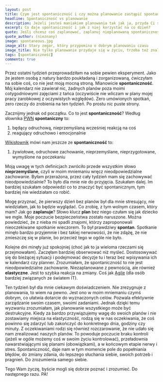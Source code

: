 ```yaml
---
layout: post
title: Czym jest spontaniczność i czy można planowanie zastąpić spontanicznością?
headline: Spontaniczność vs planowanie
description: Jeżeli jesteś maniakiem planowania tak jak ja, przyda Ci się odrobina innej perspektywy. Co można wynieść z tygodnia spontaniczności? Sprawdź sama!
excerpt: Co daje spontaniczność i jak z niej korzystać na co dzień?
quote: Jeśli chcesz coś zaplanować, zaplanuj nieplanowaną spontaniczność.
quote_author: (nieznany)
image: spontaneous.jpg
image_alt: Stary zegar, który przypomina o dobrym planowaniu czasu
image_title: Nie tylko planowanie przydaje się w życiu, trzeba też znaleźć czas na odrobinę spontaniczności.
tags: [spontaniczność]
comments: true
---
```


Przez ostatni tydzień przeprowadziłam na sobie pewien eksperyment.
Jako że jestem osobą z natury bardzo poukładaną i zorganizowaną,
ćwiczyłam na sobie coś, co nie jest moją mocną stroną.
Mianowicie **spontaniczność**.
Mój kalendarz nie zawierał nic,
żadnych planów poza moimi cotygodniowymi zajęciami z tańca
(oczywiście nie wliczam w plany mojej pracy zarobkowej z oczywistych względów).
Zero umówionych spotkań, zero rzeczy do zrobienia na ten tydzień.
Po prostu nic puste strony.

<!--break-->

Zacznijmy jednak od początku. Co to jest **spontaniczność**?
Według słownika [PWN](http://sjp.pwn.pl/slowniki/spontanicznie.html)
**spontaniczny** to:

1. będący odruchową, nieprzemyślaną wcześniej reakcją na coś
2. reagujący odruchowo i emocjonalnie

[Wikisłownik](https://pl.wiktionary.org/wiki/spontaniczno%C5%9B%C4%87)
mówi nam jeszcze ze **spontaniczność** to:

1. żywiołowe, odruchowe zachowanie, nieprzemyślane, nieprzygotowane,
wymyślone na poczekaniu

Moją uwagę w tych definicjach
zwróciło przede wszystkim słowo **nieprzemyślane**,
czyli w moim mniemaniu wręcz nieodpowiedzialne zachowanie.
Byłam przerażona, przez cały tydzień mam się zachowywać nieodpowiedzialnie?
To było dla mnie nie do przyjęcia.
Szukałam dalej.
Im bardziej szukałam odpowiedzi co to znaczyć być spontanicznym,
tym bardziej nie wiedziałam co robić.

Mogę przyznać, że pierwszy dzień bez planów był dla mnie stresujący,
nie wiedziałam, jak to będzie wyglądać.
Co zrobię, z tym wolnym czasem, który mam?
Jak go **zaplanuje**?
Słowo klucz **plan** bez niego czułam się jak dziecko we mgle.
Moje poczucie bezpieczeństwa zostało naruszone.
Można powiedzieć, że z nieba mi spadli znajomi,
którzy zaproponowali nieoczekiwane spotkanie wieczorem.
To był prawdziwy **spontan**.
Spotkanie minęło bardzo przyjemnie i bez takiej nerwowości,
że nie zdążę, że nie zmieszczę się w planie,
bo przecież tego w ogóle nie było.

Kolejne dni minęły już spokojniej
(choć jak to ja wieloma rzeczami się przejmowałam).
Zaczęłam bardziej obserwować niż myśleć.
Dostosowywać się do bieżącej sytuacji
i podejmować decyzje tu i teraz bez wpisywania ich w kalendarz czy planner.
Zrozumiałam, że spontaniczność to nie jest nieodpowiedzialne zachowanie.
Niezaplanowane z pewnością, ale również **elastyczne**.
Jest to szybka reakcja na zmiany.
Coś jak [Agile](http://agilemanifesto.org/iso/pl/manifesto.html)
(dla osób bardziej związanych ze światem IT).

Ten tydzień był dla mnie ciekawym doświadczeniem.
Nie zrezygnuje z planowania, to wiem na pewno.
Jest ono w moim mniemaniu czymś dobrym,
co ułatwia dotarcie do wyznaczonych celów.
Pozwala efektywnie zarządzanie swoim czasem, swoimi zadaniami.
Jednak dzięki temu wyzwaniu zrozumiałam,
jak planowanie wszystkiego może być destrukcyjne.
Kiedy za bardzo przywiązujemy wagę do swoich planów
i nie zostawiamy miejsca na elastyczność, rodzą się w nas oczekiwania,
że coś powinno się zdarzyć lub zakończyć do konkretnego dnia,
godziny czy minuty.
Z oczekiwaniami rodzi się również rozczarowanie,
że nie udało się nam zrealizować naszych planów.
To powoduje poczucie braku kontroli
(jeżeli w ogóle możemy coś w swoim życiu kontrolować),
przeładownia nawarstwiającymi się planami (obowiązkami),
a w końcowym etapie nerwy i stres.
Spontaniczność, daje nam w tym momencie pole do popełniania błędów,
do zmiany zdania, do lepszego słuchania siebie, swoich potrzeb i pragnień.
Do zrozumienia samego siebie.

Tego Wam życzę, byście mogli się dobrze poznać i zrozumieć.
Do następnego razu.
PA!
